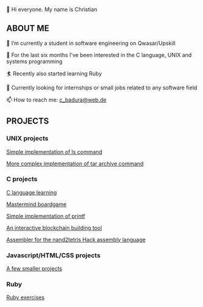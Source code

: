 👋 Hi everyone. My name is Christian

## ABOUT ME 

🌱 I’m currently a student in software engineering on Qwasar/Upskill

👀 For the last six months I've been interested in the C language, UNIX and systems programming

:surfer: Recently also started learning Ruby 

:climbing: Currently looking for internships or small jobs related to any software field


📫 How to reach me: c_badura@web.de

## PROJECTS

### UNIX projects

[Simple implementation of ls command](https://github.com/cbadura/my_ls)

[More complex implementation of tar archive command](https://github.com/cbadura/my_tar)

### C projects

[C language learning](https://github.com/cbadura/C-language)

[Mastermind boardgame](https://github.com/cbadura/my_mastermind)

[Simple implementation of printf](https://github.com/cbadura/my_printf)

[An interactive blockchain building tool](https://github.com/cbadura/my_blockchain)

[Assembler for the nand2tetris Hack assembly language](https://github.com/cbadura/hack_assembler)

### Javascript/HTML/CSS projects

[A few smaller projects](https://github.com/cbadura/Web-Javascript-projects)


### Ruby

[Ruby exercises](https://github.com/cbadura/Ruby)


<!---
cbadura/cbadura is a ✨ special ✨ repository because its `README.md` (this file) appears on your GitHub profile.
You can click the Preview link to take a look at your changes.
--->
